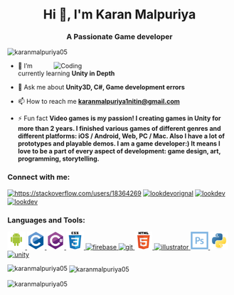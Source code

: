 <h1 align="center">Hi 👋, I'm Karan Malpuriya</h1>
<h3 align="center">A Passionate Game developer</h3>

<p align="left"> <img src="https://komarev.com/ghpvc/?username=karanmalpuriya05&label=Profile%20views&color=0e75b6&style=flat" alt="karanmalpuriya05" /> </p>
<img align="right" alt="Coding" width="400" src="https://i.pinimg.com/originals/e4/26/70/e426702edf874b181aced1e2fa5c6cde.gif">


- 🌱 I’m currently learning **Unity in Depth**

- 💬 Ask me about **Unity3D, C#, Game development errors**

- 📫 How to reach me **karanmalpuriya1nitin@gmail.com**

- ⚡ Fun fact **Video games is my passion! I creating games in Unity for more than 2 years. I finished various games of different genres and different platforms: iOS / Android, Web, PC / Mac. Also I have a lot of prototypes and playable demos. I am a game developer:) It means I love to be a part of every aspect of development: game design, art, programming, storytelling.**

<h3 align="left">Connect with me:</h3>
<p align="left">
<a href="https://stackoverflow.com/users/https://stackoverflow.com/users/18364269" target="blank"><img align="center" src="https://raw.githubusercontent.com/rahuldkjain/github-profile-readme-generator/master/src/images/icons/Social/stack-overflow.svg" alt="https://stackoverflow.com/users/18364269" height="30" width="40" /></a>
<a href="https://instagram.com/lookdevorignal" target="blank"><img align="center" src="https://raw.githubusercontent.com/rahuldkjain/github-profile-readme-generator/master/src/images/icons/Social/instagram.svg" alt="lookdevorignal" height="30" width="40" /></a>
<a href="https://www.youtube.com/channel/UCg3IrNKR_hdObOlNBxH8Xfg" target="blank"><img align="center" src="https://raw.githubusercontent.com/rahuldkjain/github-profile-readme-generator/master/src/images/icons/Social/youtube.svg" alt="lookdev" height="30" width="40" /></a>
<a href="https://play.google.com/store/apps/dev?id=8208882437303158146" target="blank"><img align="center" src="https://img.icons8.com/ios-filled/2x/google-play.svg" alt="lookdev" height="30" width="40" /></a>
</p>

<h3 align="left">Languages and Tools:</h3>
<p align="left"> <a href="https://developer.android.com" target="_blank" rel="noreferrer"> <img src="https://raw.githubusercontent.com/devicons/devicon/master/icons/android/android-original-wordmark.svg" alt="android" width="40" height="40"/> </a> <a href="https://www.cprogramming.com/" target="_blank" rel="noreferrer"> <img src="https://raw.githubusercontent.com/devicons/devicon/master/icons/c/c-original.svg" alt="c" width="40" height="40"/> </a> <a href="https://www.w3schools.com/cs/" target="_blank" rel="noreferrer"> <img src="https://raw.githubusercontent.com/devicons/devicon/master/icons/csharp/csharp-original.svg" alt="csharp" width="40" height="40"/> </a> <a href="https://www.w3schools.com/css/" target="_blank" rel="noreferrer"> <img src="https://raw.githubusercontent.com/devicons/devicon/master/icons/css3/css3-original-wordmark.svg" alt="css3" width="40" height="40"/> </a> <a href="https://firebase.google.com/" target="_blank" rel="noreferrer"> <img src="https://www.vectorlogo.zone/logos/firebase/firebase-icon.svg" alt="firebase" width="40" height="40"/> </a> <a href="https://git-scm.com/" target="_blank" rel="noreferrer"> <img src="https://www.vectorlogo.zone/logos/git-scm/git-scm-icon.svg" alt="git" width="40" height="40"/> </a> <a href="https://www.w3.org/html/" target="_blank" rel="noreferrer"> <img src="https://raw.githubusercontent.com/devicons/devicon/master/icons/html5/html5-original-wordmark.svg" alt="html5" width="40" height="40"/> </a> <a href="https://www.adobe.com/in/products/illustrator.html" target="_blank" rel="noreferrer"> <img src="https://www.vectorlogo.zone/logos/adobe_illustrator/adobe_illustrator-icon.svg" alt="illustrator" width="40" height="40"/> </a> <a href="https://www.photoshop.com/en" target="_blank" rel="noreferrer"> <img src="https://raw.githubusercontent.com/devicons/devicon/master/icons/photoshop/photoshop-line.svg" alt="photoshop" width="40" height="40"/> </a> <a href="https://www.python.org" target="_blank" rel="noreferrer"> <img src="https://raw.githubusercontent.com/devicons/devicon/master/icons/python/python-original.svg" alt="python" width="40" height="40"/> </a> <a href="https://unity.com/" target="_blank" rel="noreferrer"> <img src="https://www.vectorlogo.zone/logos/unity3d/unity3d-icon.svg" alt="unity" width="40" height="40"/> </a> </p>

<p><img align="left" src="https://github-readme-stats.vercel.app/api/top-langs?username=karanmalpuriya05&show_icons=true&locale=en&layout=compact" alt="karanmalpuriya05" /></p>

<p>&nbsp;<img align="center" src="https://github-readme-stats.vercel.app/api?username=karanmalpuriya05&show_icons=true&locale=en" alt="karanmalpuriya05" /></p>

<p><img align="center" src="https://github-readme-streak-stats.herokuapp.com/?user=karanmalpuriya05&" alt="karanmalpuriya05" /></p>
